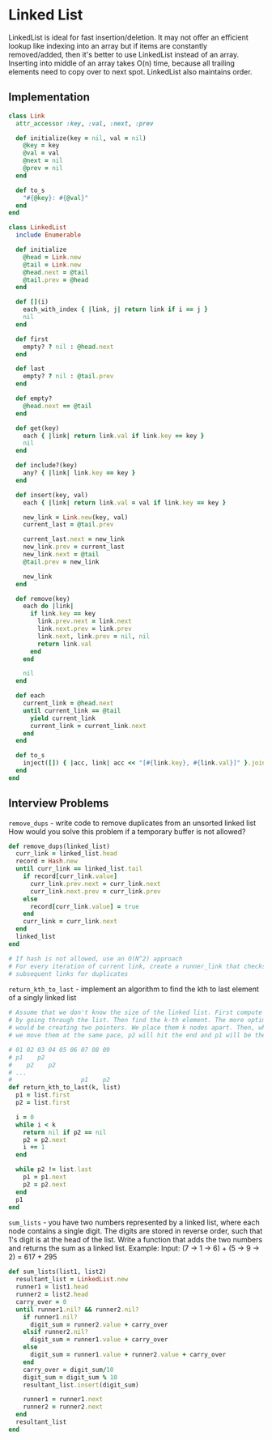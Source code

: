 # Linked List
LinkedList is ideal for fast insertion/deletion. It may not offer an efficient
lookup like indexing into an array but if items are constantly removed/added, then
it's better to use LinkedList instead of an array. Inserting into middle of an array
takes O(n) time, because all trailing elements need to copy over to next spot.
LinkedList also maintains order.

## Implementation
``` ruby
class Link
  attr_accessor :key, :val, :next, :prev

  def initialize(key = nil, val = nil)
    @key = key
    @val = val
    @next = nil
    @prev = nil
  end

  def to_s
    "#{@key}: #{@val}"
  end
end

class LinkedList
  include Enumerable

  def initialize
    @head = Link.new
    @tail = Link.new
    @head.next = @tail
    @tail.prev = @head
  end

  def [](i)
    each_with_index { |link, j| return link if i == j }
    nil
  end

  def first
    empty? ? nil : @head.next
  end

  def last
    empty? ? nil : @tail.prev
  end

  def empty?
    @head.next == @tail
  end

  def get(key)
    each { |link| return link.val if link.key == key }
    nil
  end

  def include?(key)
    any? { |link| link.key == key }
  end

  def insert(key, val)
    each { |link| return link.val = val if link.key == key }

    new_link = Link.new(key, val)
    current_last = @tail.prev

    current_last.next = new_link
    new_link.prev = current_last
    new_link.next = @tail
    @tail.prev = new_link

    new_link
  end

  def remove(key)
    each do |link|
      if link.key == key
        link.prev.next = link.next
        link.next.prev = link.prev
        link.next, link.prev = nil, nil
        return link.val
      end
    end

    nil
  end

  def each
    current_link = @head.next
    until current_link == @tail
      yield current_link
      current_link = current_link.next
    end
  end

  def to_s
    inject([]) { |acc, link| acc << "[#{link.key}, #{link.val}]" }.join(", ")
  end
end
```

## Interview Problems
`remove_dups` - write code to remove duplicates from an unsorted linked list
How would you solve this problem if a temporary buffer is not allowed?
``` ruby
def remove_dups(linked_list)
  curr_link = linked_list.head
  record = Hash.new
  until curr_link == linked_list.tail
    if record[curr_link.value]
      curr_link.prev.next = curr_link.next
      curr_link.next.prev = curr_link.prev
    else
      record[curr_link.value] = true
    end
    curr_link = curr_link.next
  end
  linked_list
end

# If hash is not allowed, use an O(N^2) approach
# For every iteration of current link, create a runner_link that checks the
# subsequent links for duplicates
```

`return_kth_to_last` - implement an algorithm to find the kth to last element
of a singly linked list
``` ruby
# Assume that we don't know the size of the linked list. First compute its size
# by going through the list. Then find the k-th element. The more optimal one
# would be creating two pointers. We place them k nodes apart. Then, when
# we move them at the same pace, p2 will hit the end and p1 will be the target

# 01 02 03 04 05 06 07 08 09
# p1    p2
#    p2    p2
# ...
#                   p1    p2
def return_kth_to_last(k, list)
  p1 = list.first
  p2 = list.first

  i = 0
  while i < k
    return nil if p2 == nil
    p2 = p2.next
    i += 1
  end

  while p2 != list.last
    p1 = p1.next
    p2 = p2.next
  end
  p1
end
```

`sum_lists` - you have two numbers represented by a linked list, where each node
contains a single digit. The digits are stored in reverse order, such that
1's digit is at the head of the list. Write a function that adds the two
numbers and returns the sum as a linked list.
Example:
Input: (7 -> 1 -> 6) + (5 -> 9 -> 2) = 617 + 295

``` ruby
def sum_lists(list1, list2)
  resultant_list = LinkedList.new
  runner1 = list1.head
  runner2 = list2.head
  carry_over = 0
  until runner1.nil? && runner2.nil?
    if runner1.nil?
      digit_sum = runner2.value + carry_over
    elsif runner2.nil?
      digit_sum = runner1.value + carry_over
    else
      digit_sum = runner1.value + runner2.value + carry_over
    end
    carry_over = digit_sum/10
    digit_sum = digit_sum % 10
    resultant_list.insert(digit_sum)

    runner1 = runner1.next
    runner2 = runner2.next
  end
  resultant_list
end
```
